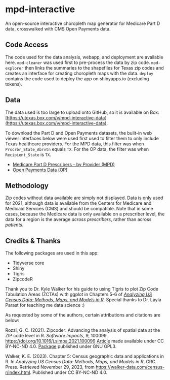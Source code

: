# mpd-interactive
An open-source interactive choropleth map generator for Medicare Part D data, crosswalked with CMS Open Payments data.

## Code Access
The code used for the data analysis, webapp, and deployment are available here. `mpd-cleaner` was used first to pre-process the data by zip code. `mpd-explorer` then links the summaries to the shapefiles for Texas zip codes and creates an interface for creating choropleth maps with the data. `deploy` contains the code used to deploy the app on shinyapps.io (excluding tokens).

## Data
The data used is too large to upload onto GitHub, so it is available on Box: [https://utexas.box.com/v/mpd-interactive-data](https://utexas.box.com/v/mpd-interactive-data).

To download the Part D and Open Payments datasets, the built-in web viewer interfaces below were used  first used to filter them to only include Texas healthcare providers. For the MPD data, this filter was when `Prscrbr_State_Abrvtn` equals `TX`. For the OP data, the filter was when `Recipient_State` is `TX`.

  - [Medicare Part D Prescribers - by Provider (MPD)](https://data.cms.gov/provider-summary-by-type-of-service/medicare-part-d-prescribers/medicare-part-d-prescribers-by-provider)
  - [Open Payments Data (OP)](https://openpaymentsdata.cms.gov/dataset/0380bbeb-aea1-58b6-b708-829f92a48202)

## Methodology
Zip codes without data available are simply not displayed. Data is only used for 2021, although data is available from the Centers for Medicare and Medicaid Services (CMS) and should be compatible. Note that in some cases, because the Medicare data is only available on a prescriber level, the data for a region is the average *across prescribers*, rather than across *patients*.

## Credits & Thanks
The following packages are used in this app:

 - Tidyverse core
 - Shiny
 - Tigris
 - ZipcodeR

Thank you to Dr. Kyle Walker for his guide to using Tigris to plot Zip Code Tabulation Areas (ZCTAs) with ggplot in Chapters 5-6 of [*Analyzing US Census Data: Methods, Maps, and Models in R*](https://walker-data.com/census-r/index.html). Special thanks to Dr. Layla Parast for teaching me data science :)

As requested by some of the authors, certain attributions and citations are below:

Rozzi, G. C. (2021). Zipcoder: Advancing the analysis of spatial data at the ZIP code level in R. *Software Impacts*, 9, 100099. https://doi.org/10.1016/j.simpa.2021.100099 [Article](https://www.sciencedirect.com/science/article/pii/S2665963821000373/) made available under CC BY-NC-ND 4.0. [Package](https://github.com/gavinrozzi/zipcodeR) published under GNU GPL3.

Walker, K. E. (2023). Chapter 5: Census geographic data and applications in R. In *Analyzing US Census Data: Methods, Maps, and Models in R*. CRC Press. Retrieved November 29, 2023, from https://walker-data.com/census-r/index.html. Published under CC BY-NC-ND 4.0.
